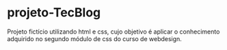 # projeto-TecBlog
Projeto fictício utilizando html e css, cujo objetivo é aplicar o conhecimento adquirido no segundo módulo de css do curso de webdesign.
